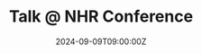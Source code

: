 ---
title: Talk @ NHR Conference

event: 2nd NHR (National High Performance Computing) Conference
event_url: https://www.nhr4ces.de/2024/01/26/nhr-conference-2024/

location: National High Performance Computing Center for Computational Engineering Science
address:
  street:
  city: Darmstadt
  country: Germany

summary: I have been invited to give a keynote talk at the 2nd NHR (National High Performance Computing) Conference.
#abstract: 'Lorem ipsum dolor sit amet, consectetur adipiscing elit. Duis posuere tellusac convallis placerat. Proin tincidunt magna sed ex sollicitudin condimentum. Sed ac faucibus dolor, scelerisque sollicitudin nisi. Cras purus urna, suscipit quis sapien eu, pulvinar tempor diam.'

# Talk start and end times.
#   End time can optionally be hidden by prefixing the line with `#`.
date: '2024-09-09T09:00:00Z'
date_end: '2024-09-12T16:00:00Z'
all_day: false

# Schedule page publish date (NOT talk date).
publishDate: '2023-09-06T00:00:00Z'

authors: []
tags: []

# Is this a featured talk? (true/false)
featured: false

image:
  caption: 'Image credit: [**Unsplash**](https://unsplash.com/photos/bzdhc5b3Bxs)'
  focal_point: Right

links:
  - name: Info
    url: https://www.nhr4ces.de/2024/01/26/nhr-conference-2024/
url_code: ''
url_pdf: ''
url_slides: ''
url_video: ''

# Markdown Slides (optional).
#   Associate this talk with Markdown slides.
#   Simply enter your slide deck's filename without extension.
#   E.g. `slides = "example-slides"` references `content/slides/example-slides.md`.
#   Otherwise, set `slides = ""`.
slides: ""

# Projects (optional).
#   Associate this post with one or more of your projects.
#   Simply enter your project's folder or file name without extension.
#   E.g. `projects = ["internal-project"]` references `content/project/deep-learning/index.md`.
#   Otherwise, set `projects = []`.
projects: []
---